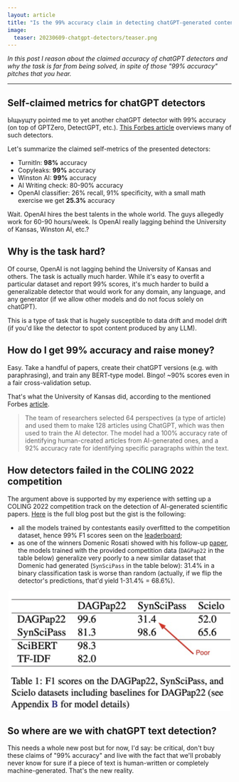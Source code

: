 ```yaml
---
layout: article
title: "Is the 99% accuracy claim in detecting chatGPT-generated content really trustworthy?"
image:
  teaser: 20230609-chatgpt-detectors/teaser.png
---
```


_In this post I reason about the claimed accuracy of chatGPT detectors and why the task is far from being solved, in spite of those "99% accuracy" pitches that you hear._

***

## Self-claimed metrics for chatGPT detectors

Ыщьущту pointed me to yet another chatGPT detector with 99% accuracy (on top of  GPTZero, DetectGPT, etc.). [This Forbes article](https://www.forbes.com/sites/ariannajohnson/2023/06/07/new-tool-can-tell-if-something-is-ai-written-with-99-accuracy/?sh=7e98e5ee5ed4) overviews many of such detectors. 

Let's summarize the claimed self-metrics of the presented detectors:

- TurnitIn: **98%** accuracy 
- Copyleaks: **99%** accuracy
- Winston AI: **99%** accuracy
- AI Writing check: 80-90% accuracy
- OpenAI classifier: 26% recall, 91% specificity, with a small math exercise we get **25.3%** accuracy

Wait. OpenAI hires the best talents in the whole world. The guys allegedly work for 60-90 hours/week. Is OpenAI really lagging behind the University of Kansas, Winston AI, etc.? 

## Why is the task hard?

Of course, OpenAI is not lagging behind the University of Kansas and others. The task is actually much harder. While it's easy to overfit a particular dataset and report 99% scores, it's much harder to build a generalizable detector that would work for any domain, any language, and any generator (if we allow other models and do not focus solely on chatGPT).

This is a type of task that is hugely susceptible to data drift and model drift (if you'd like the detector to spot content produced by any LLM). 

## How do I get 99% accuracy and raise money?

Easy. Take a handful of papers, create their chatGPT versions (e.g. with paraphrasing), and train any BERT-type model. Bingo! ~90% scores even in a fair cross-validation setup.  

That's what the University of Kansas did, according to the mentioned Forbes [article](https://www.forbes.com/sites/ariannajohnson/2023/06/07/new-tool-can-tell-if-something-is-ai-written-with-99-accuracy/?sh=7e98e5ee5ed4).

> The team of researchers selected 64 perspectives (a type of article) and used them to make 128 articles using ChatGPT, which was then used to train the AI detector.
The model had a 100% accuracy rate of identifying human-created articles from AI-generated ones, and a 92% accuracy rate for identifying specific paragraphs within the text.

## How detectors failed in the COLING 2022 competition

The argument above is supported by my experience with setting up a COLING 2022 competition track on the detection of AI-generated scientific papers. [Here](https://yorko.github.io/2022/detecting-generated-content/) is the full blog post but the gist is the following:

- all the models trained by contestants easily overfitted to the competition dataset, hence 99% F1 scores seen on the [leaderboard](https://www.kaggle.com/competitions/detecting-generated-scientific-papers/leaderboard);
- as one of the winners Domenic Rosati showed with his follow-up [paper](https://aclanthology.org/2022.sdp-1.27/), the models trained with the provided competition data (`DAGPap22` in the table below) generalize very poorly to a new similar dataset that Domenic had generated (`SynSciPass` in the table below): 31.4% in a binary classification task is worse than random (actually, if we flip the detector's predictions, that'd yield 1-31.4% = 68.6%).

<div style="text-align:center">
<img src="/images/20230609-chatgpt-detectors/rosati_detector_generalization.png" width=500px />
</div>

## So where are we with chatGPT text detection?

This needs a whole new post but for now, I'd say: be critical, don't buy these claims of "99% accuracy" and live with the fact that we'll probably never know for sure if a piece of text is human-written or completely machine-generated. That's the new reality. 

